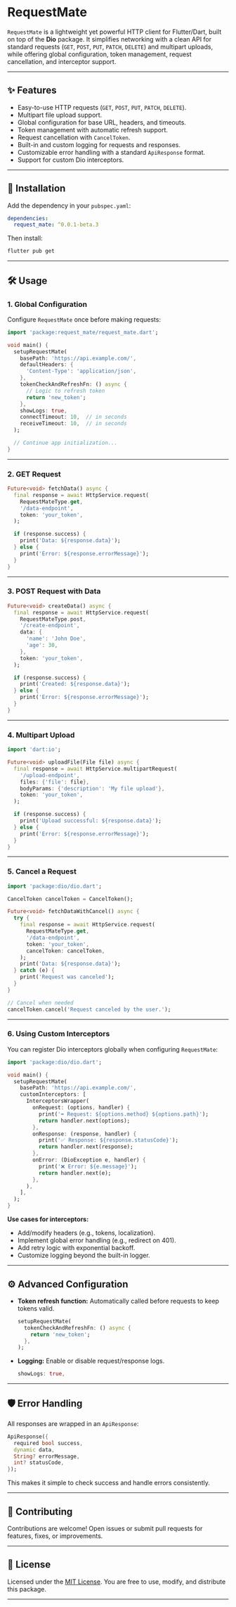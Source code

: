 
# RequestMate

`RequestMate` is a lightweight yet powerful HTTP client for Flutter/Dart, built on top of the **Dio** package. It simplifies networking with a clean API for standard requests (`GET`, `POST`, `PUT`, `PATCH`, `DELETE`) and multipart uploads, while offering global configuration, token management, request cancellation, and interceptor support.

---

## ✨ Features

* Easy-to-use HTTP requests (`GET`, `POST`, `PUT`, `PATCH`, `DELETE`).
* Multipart file upload support.
* Global configuration for base URL, headers, and timeouts.
* Token management with automatic refresh support.
* Request cancellation with `CancelToken`.
* Built-in and custom logging for requests and responses.
* Customizable error handling with a standard `ApiResponse` format.
* Support for custom Dio interceptors.

---

## 🚀 Installation

Add the dependency in your `pubspec.yaml`:

```yaml
dependencies:
  request_mate: ^0.0.1-beta.3
```

Then install:

```bash
flutter pub get
```

---

## 🛠 Usage

### 1. Global Configuration

Configure `RequestMate` once before making requests:

```dart
import 'package:request_mate/request_mate.dart';

void main() {
  setupRequestMate(
    basePath: 'https://api.example.com/',
    defaultHeaders: {
      'Content-Type': 'application/json',
    },
    tokenCheckAndRefreshFn: () async {
      // Logic to refresh token
      return 'new_token';
    },
    showLogs: true,
    connectTimeout: 10,  // in seconds
    receiveTimeout: 10,  // in seconds
  );

  // Continue app initialization...
}
```

---

### 2. GET Request

```dart
Future<void> fetchData() async {
  final response = await HttpService.request(
    RequestMateType.get,
    '/data-endpoint',
    token: 'your_token',
  );

  if (response.success) {
    print('Data: ${response.data}');
  } else {
    print('Error: ${response.errorMessage}');
  }
}
```

---

### 3. POST Request with Data

```dart
Future<void> createData() async {
  final response = await HttpService.request(
    RequestMateType.post,
    '/create-endpoint',
    data: {
      'name': 'John Doe',
      'age': 30,
    },
    token: 'your_token',
  );

  if (response.success) {
    print('Created: ${response.data}');
  } else {
    print('Error: ${response.errorMessage}');
  }
}
```

---

### 4. Multipart Upload

```dart
import 'dart:io';

Future<void> uploadFile(File file) async {
  final response = await HttpService.multipartRequest(
    '/upload-endpoint',
    files: {'file': file},
    bodyParams: {'description': 'My file upload'},
    token: 'your_token',
  );

  if (response.success) {
    print('Upload successful: ${response.data}');
  } else {
    print('Error: ${response.errorMessage}');
  }
}
```

---

### 5. Cancel a Request

```dart
import 'package:dio/dio.dart';

CancelToken cancelToken = CancelToken();

Future<void> fetchDataWithCancel() async {
  try {
    final response = await HttpService.request(
      RequestMateType.get,
      '/data-endpoint',
      token: 'your_token',
      cancelToken: cancelToken,
    );
    print('Data: ${response.data}');
  } catch (e) {
    print('Request was canceled');
  }
}

// Cancel when needed
cancelToken.cancel('Request canceled by the user.');
```

---

### 6. Using Custom Interceptors

You can register Dio interceptors globally when configuring `RequestMate`:

```dart
import 'package:dio/dio.dart';

void main() {
  setupRequestMate(
    basePath: 'https://api.example.com/',
    customInterceptors: [
      InterceptorsWrapper(
        onRequest: (options, handler) {
          print('➡️ Request: ${options.method} ${options.path}');
          return handler.next(options);
        },
        onResponse: (response, handler) {
          print('✅ Response: ${response.statusCode}');
          return handler.next(response);
        },
        onError: (DioException e, handler) {
          print('❌ Error: ${e.message}');
          return handler.next(e);
        },
      ),
    ],
  );
}
```

**Use cases for interceptors:**

* Add/modify headers (e.g., tokens, localization).
* Implement global error handling (e.g., redirect on 401).
* Add retry logic with exponential backoff.
* Customize logging beyond the built-in logger.

---

## ⚙️ Advanced Configuration

* **Token refresh function:**
  Automatically called before requests to keep tokens valid.

  ```dart
  setupRequestMate(
    tokenCheckAndRefreshFn: () async {
      return 'new_token';
    },
  );
  ```

* **Logging:**
  Enable or disable request/response logs.

  ```dart
  showLogs: true,
  ```

---

## 🛡 Error Handling

All responses are wrapped in an `ApiResponse`:

```dart
ApiResponse({
  required bool success,
  dynamic data,
  String? errorMessage,
  int? statusCode,
});
```

This makes it simple to check success and handle errors consistently.

---

## 🤝 Contributing

Contributions are welcome! Open issues or submit pull requests for features, fixes, or improvements.

---

## 📄 License

Licensed under the [MIT License](LICENSE).
You are free to use, modify, and distribute this package.

---
